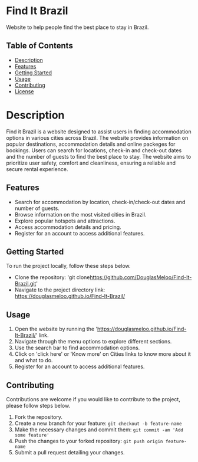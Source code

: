 # Find It Brazil

Website to help people find the best place to stay in Brazil.

## Table of Contents

- [Description](#description)
- [Features](#features)
- [Getting Started](#getting-started)
- [Usage](#usage)
- [Contributing](#contributing)
- [License](#license)

# Description

Find it Brazil is a website designed to assist users in finding accommodation options in various cities across Brazil.
The website provides information on popular destinations, accommodation details and online packeges for bookings. Users can
search for locations, check-in and check-out dates and the number of guests to find the best place to stay. The website aims
to prioritize user safety, comfort and cleanliness, ensuring a reliable and secure rental experience.

## Features

- Search for accommodation by location, check-in/check-out dates and number of guests.
- Browse information on the most visited cities in Brazil.
- Explore popular hotspots and attractions.
- Access accommodation details and pricing.
- Register for an account to access additional features.

## Getting Started

To run the project locally, follow these steps below.

- Clone the repository: 'git clone<https://github.com/DouglasMeloo/Find-It-Brazil.git>'
- Navigate to the project directory link: https://douglasmeloo.github.io/Find-It-Brazil/ 

## Usage

1. Open the website by running the 'https://douglasmeloo.github.io/Find-It-Brazil/' link.
2. Navigate through the menu options to explore different sections.
3. Use the search bar to find accommodation options.
4. Click on 'click here' or 'Know more' on Cities links to know more about it and what to do.
5. Register for an account to access additional features.

## Contributing

Contributions are welcome if you would like to contribute to the project, please follow steps below.

1. Fork the repository.
2. Create a new branch for your feature: `git checkout -b feature-name`
3. Make the necessary changes and commit them: `git commit -am 'Add some feature'`
4. Push the changes to your forked repository: `git push origin feature-name`
5. Submit a pull request detailing your changes.


